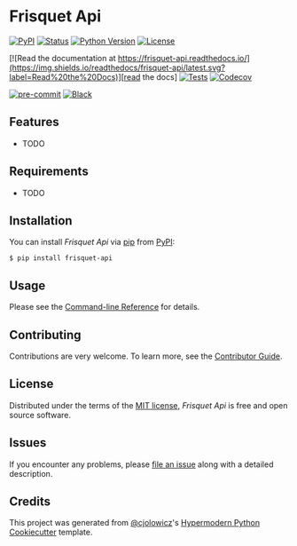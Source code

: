 # Frisquet Api

[![PyPI](https://img.shields.io/pypi/v/frisquet-api.svg)][pypi_]
[![Status](https://img.shields.io/pypi/status/frisquet-api.svg)][status]
[![Python Version](https://img.shields.io/pypi/pyversions/frisquet-api)][python version]
[![License](https://img.shields.io/pypi/l/frisquet-api)][license]

[![Read the documentation at https://frisquet-api.readthedocs.io/](https://img.shields.io/readthedocs/frisquet-api/latest.svg?label=Read%20the%20Docs)][read the docs]
[![Tests](https://github.com/anto35/frisquet-api/workflows/Tests/badge.svg)][tests]
[![Codecov](https://codecov.io/gh/anto35/frisquet-api/branch/main/graph/badge.svg)][codecov]

[![pre-commit](https://img.shields.io/badge/pre--commit-enabled-brightgreen?logo=pre-commit&logoColor=white)][pre-commit]
[![Black](https://img.shields.io/badge/code%20style-black-000000.svg)][black]

[pypi_]: https://pypi.org/project/frisquet-api/
[status]: https://pypi.org/project/frisquet-api/
[python version]: https://pypi.org/project/frisquet-api
[read the docs]: https://frisquet-api.readthedocs.io/
[tests]: https://github.com/anto35/frisquet-api/actions?workflow=Tests
[codecov]: https://app.codecov.io/gh/anto35/frisquet-api
[pre-commit]: https://github.com/pre-commit/pre-commit
[black]: https://github.com/psf/black

## Features

- TODO

## Requirements

- TODO

## Installation

You can install _Frisquet Api_ via [pip] from [PyPI]:

```console
$ pip install frisquet-api
```

## Usage

Please see the [Command-line Reference] for details.

## Contributing

Contributions are very welcome.
To learn more, see the [Contributor Guide].

## License

Distributed under the terms of the [MIT license][license],
_Frisquet Api_ is free and open source software.

## Issues

If you encounter any problems,
please [file an issue] along with a detailed description.

## Credits

This project was generated from [@cjolowicz]'s [Hypermodern Python Cookiecutter] template.

[@cjolowicz]: https://github.com/cjolowicz
[pypi]: https://pypi.org/
[hypermodern python cookiecutter]: https://github.com/cjolowicz/cookiecutter-hypermodern-python
[file an issue]: https://github.com/anto35/frisquet-api/issues
[pip]: https://pip.pypa.io/

<!-- github-only -->

[license]: https://github.com/anto35/frisquet-api/blob/main/LICENSE
[contributor guide]: https://github.com/anto35/frisquet-api/blob/main/CONTRIBUTING.md
[command-line reference]: https://frisquet-api.readthedocs.io/en/latest/usage.html
